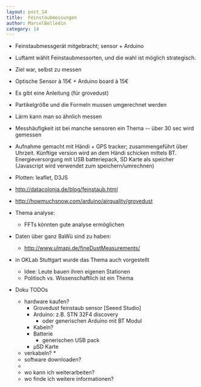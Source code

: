 ```yaml
---
layout: post_14
title:  Feinstaubmessungen
author: MarcelBelledin
category: 14
---
```


 * Feinstaubmessgerät mitgebracht; sensor + Arduino
 * Luftamt wählt Feinstaubmessorten, und die wahl ist möglich strategisch.
 * Ziel war, selbst zu messen
 * Optische Sensor à 15€ + Arduino board à 15€
 * Es gibt eine Anleitung (für grovedust)
 * Partikelgröße und die Formeln mussen umgerechnet werden
 * Lärm kann man so ähnlich messen
 * Messhäufigkeit ist bei manche sensoren ein Thema -- über 30 sec wird gemessen
 * Aufnahme gemacht mit Händi + GPS tracker; zusammengeführt über Uhrzeit. Künftige version wird an dem Händi schicken mittels BT. Energieversorgung mit USB batteriepack, SD Karte als speicher (Javascript wird verwendet zum speichern/umrechnen)
 * Plotten: leaflet, D3JS
 * http://datacolonia.de/blog/feinstaub.html
 * http://howmuchsnow.com/arduino/airquality/grovedust
 * Thema analyse:
   * FFTs könnten gute analyse ermöglichen
 * Daten über ganz BaWü sind zu haben:
   * http://www.ulmapi.de/fineDustMeasurements/
 * in OKLab Stuttgart wurde das Thema auch vorgestellt
   * Idee: Leute bauen ihren eigenen Stationen
   * Politisch vs. Wissenschaftlich ist ein Thema

 * Doku TODOs
   * hardware kaufen?
     * Grovedust feinstaub sensor [Seeed Studio]
     * Arduino: z.B. STN 32F4 discovery
       * oder generischen Arduino mit BT Modul
     * Kabeln?
     * Batterie
       * generischen USB pack
     * µSD Karte
   * verkabeln?
     * 
   * software downloaden?
   * 
   * wo kann ich weiterarbeiten?
   * wo finde ich weitere informationen?


